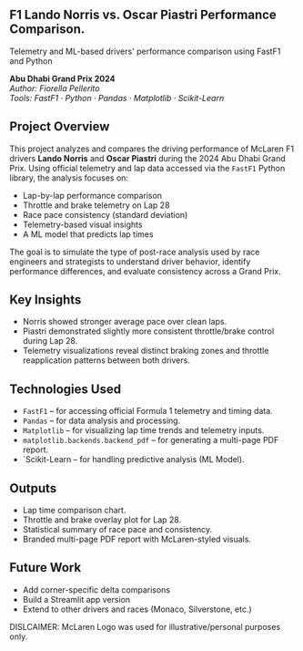## F1 Lando Norris vs. Oscar Piastri Performance Comparison.
Telemetry and ML-based drivers' performance comparison using FastF1 and Python 

**Abu Dhabi Grand Prix 2024**  
*Author: Fiorella Pellerito*  
*Tools: FastF1 · Python · Pandas · Matplotlib · Scikit-Learn*

## Project Overview

This project analyzes and compares the driving performance of McLaren F1 drivers **Lando Norris** and **Oscar Piastri** during the 2024 Abu Dhabi Grand Prix. Using official telemetry and lap data accessed via the `FastF1` Python library, the analysis focuses on:

- Lap-by-lap performance comparison  
- Throttle and brake telemetry on Lap 28  
- Race pace consistency (standard deviation)  
- Telemetry-based visual insights
- A ML model that predicts lap times

The goal is to simulate the type of post-race analysis used by race engineers and strategists to understand driver behavior, identify performance differences, and evaluate consistency across a Grand Prix.

## Key Insights

- Norris showed stronger average pace over clean laps.  
- Piastri demonstrated slightly more consistent throttle/brake control during Lap 28.  
- Telemetry visualizations reveal distinct braking zones and throttle reapplication patterns between both drivers.

## Technologies Used

- `FastF1` – for accessing official Formula 1 telemetry and timing data.  
- `Pandas` – for data analysis and processing.  
- `Matplotlib` – for visualizing lap time trends and telemetry inputs.  
- `matplotlib.backends.backend_pdf` – for generating a multi-page PDF report.
- `Scikit-Learn – for handling predictive analysis (ML Model).

## Outputs

- Lap time comparison chart.  
- Throttle and brake overlay plot for Lap 28. 
- Statistical summary of race pace and consistency.
- Branded multi-page PDF report with McLaren-styled visuals.

## Future Work

- Add corner-specific delta comparisons  
- Build a Streamlit app version  
- Extend to other drivers and races (Monaco, Silverstone, etc.)

DISLCAIMER: McLaren Logo was used for illustrative/personal purposes only.
